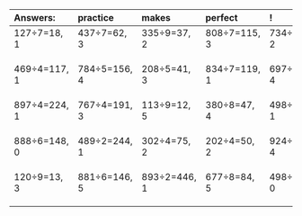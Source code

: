 | Answers: | practice | makes | perfect | ! |
| :--- | :--- | :--- | :--- | :--- |
| 127÷7=18, 1 | 437÷7=62, 3 | 335÷9=37, 2 | 808÷7=115, 3 | 734÷6=122, 2 | 
|   |   |   |   |   | 
|   |   |   |   |   | 
|   |   |   |   |   | 
| 469÷4=117, 1 | 784÷5=156, 4 | 208÷5=41, 3 | 834÷7=119, 1 | 697÷7=99, 4 | 
|   |   |   |   |   | 
|   |   |   |   |   | 
|   |   |   |   |   | 
| 897÷4=224, 1 | 767÷4=191, 3 | 113÷9=12, 5 | 380÷8=47, 4 | 498÷7=71, 1 | 
|   |   |   |   |   | 
|   |   |   |   |   | 
|   |   |   |   |   | 
| 888÷6=148, 0 | 489÷2=244, 1 | 302÷4=75, 2 | 202÷4=50, 2 | 924÷5=184, 4 | 
|   |   |   |   |   | 
|   |   |   |   |   | 
|   |   |   |   |   | 
| 120÷9=13, 3 | 881÷6=146, 5 | 893÷2=446, 1 | 677÷8=84, 5 | 498÷6=83, 0 | 
|   |   |   |   |   | 
|   |   |   |   |   | 
|   |   |   |   |   | 
